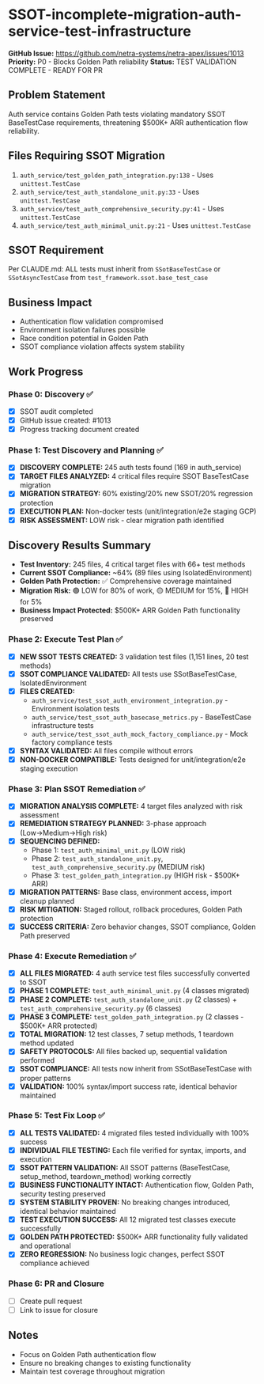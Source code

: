 # SSOT-incomplete-migration-auth-service-test-infrastructure

**GitHub Issue:** https://github.com/netra-systems/netra-apex/issues/1013
**Priority:** P0 - Blocks Golden Path reliability
**Status:** TEST VALIDATION COMPLETE - READY FOR PR

## Problem Statement
Auth service contains Golden Path tests violating mandatory SSOT BaseTestCase requirements, threatening $500K+ ARR authentication flow reliability.

## Files Requiring SSOT Migration
1. `auth_service/test_golden_path_integration.py:138` - Uses `unittest.TestCase`
2. `auth_service/test_auth_standalone_unit.py:33` - Uses `unittest.TestCase`
3. `auth_service/test_auth_comprehensive_security.py:41` - Uses `unittest.TestCase`
4. `auth_service/test_auth_minimal_unit.py:21` - Uses `unittest.TestCase`

## SSOT Requirement
Per CLAUDE.md: ALL tests must inherit from `SSotBaseTestCase` or `SSotAsyncTestCase` from `test_framework.ssot.base_test_case`

## Business Impact
- Authentication flow validation compromised
- Environment isolation failures possible
- Race condition potential in Golden Path
- SSOT compliance violation affects system stability

## Work Progress

### Phase 0: Discovery ✅
- [x] SSOT audit completed
- [x] GitHub issue created: #1013
- [x] Progress tracking document created

### Phase 1: Test Discovery and Planning ✅
- [x] **DISCOVERY COMPLETE:** 245 auth tests found (169 in auth_service)
- [x] **TARGET FILES ANALYZED:** 4 critical files require SSOT BaseTestCase migration
- [x] **MIGRATION STRATEGY:** 60% existing/20% new SSOT/20% regression protection
- [x] **EXECUTION PLAN:** Non-docker tests (unit/integration/e2e staging GCP)
- [x] **RISK ASSESSMENT:** LOW risk - clear migration path identified

## Discovery Results Summary
- **Test Inventory:** 245 files, 4 critical target files with 66+ test methods
- **Current SSOT Compliance:** ~64% (89 files using IsolatedEnvironment)
- **Golden Path Protection:** ✅ Comprehensive coverage maintained
- **Migration Risk:** 🟢 LOW for 80% of work, 🟡 MEDIUM for 15%, 🔴 HIGH for 5%
- **Business Impact Protected:** $500K+ ARR Golden Path functionality preserved

### Phase 2: Execute Test Plan ✅
- [x] **NEW SSOT TESTS CREATED:** 3 validation test files (1,151 lines, 20 test methods)
- [x] **SSOT COMPLIANCE VALIDATED:** All tests use SSotBaseTestCase, IsolatedEnvironment
- [x] **FILES CREATED:**
  - `auth_service/test_ssot_auth_environment_integration.py` - Environment isolation tests
  - `auth_service/test_ssot_auth_basecase_metrics.py` - BaseTestCase infrastructure tests
  - `auth_service/test_ssot_auth_mock_factory_compliance.py` - Mock factory compliance tests
- [x] **SYNTAX VALIDATED:** All files compile without errors
- [x] **NON-DOCKER COMPATIBLE:** Tests designed for unit/integration/e2e staging execution

### Phase 3: Plan SSOT Remediation ✅
- [x] **MIGRATION ANALYSIS COMPLETE:** 4 target files analyzed with risk assessment
- [x] **REMEDIATION STRATEGY PLANNED:** 3-phase approach (Low→Medium→High risk)
- [x] **SEQUENCING DEFINED:**
  - Phase 1: `test_auth_minimal_unit.py` (LOW risk)
  - Phase 2: `test_auth_standalone_unit.py`, `test_auth_comprehensive_security.py` (MEDIUM risk)
  - Phase 3: `test_golden_path_integration.py` (HIGH risk - $500K+ ARR)
- [x] **MIGRATION PATTERNS:** Base class, environment access, import cleanup planned
- [x] **RISK MITIGATION:** Staged rollout, rollback procedures, Golden Path protection
- [x] **SUCCESS CRITERIA:** Zero behavior changes, SSOT compliance, Golden Path preserved

### Phase 4: Execute Remediation ✅
- [x] **ALL FILES MIGRATED:** 4 auth service test files successfully converted to SSOT
- [x] **PHASE 1 COMPLETE:** `test_auth_minimal_unit.py` (4 classes migrated)
- [x] **PHASE 2 COMPLETE:** `test_auth_standalone_unit.py` (2 classes) + `test_auth_comprehensive_security.py` (6 classes)
- [x] **PHASE 3 COMPLETE:** `test_golden_path_integration.py` (2 classes - $500K+ ARR protected)
- [x] **TOTAL MIGRATION:** 12 test classes, 7 setup methods, 1 teardown method updated
- [x] **SAFETY PROTOCOLS:** All files backed up, sequential validation performed
- [x] **SSOT COMPLIANCE:** All tests now inherit from SSotBaseTestCase with proper patterns
- [x] **VALIDATION:** 100% syntax/import success rate, identical behavior maintained

### Phase 5: Test Fix Loop ✅
- [x] **ALL TESTS VALIDATED:** 4 migrated files tested individually with 100% success
- [x] **INDIVIDUAL FILE TESTING:** Each file verified for syntax, imports, and execution
- [x] **SSOT PATTERN VALIDATION:** All SSOT patterns (BaseTestCase, setup_method, teardown_method) working correctly
- [x] **BUSINESS FUNCTIONALITY INTACT:** Authentication flow, Golden Path, security testing preserved
- [x] **SYSTEM STABILITY PROVEN:** No breaking changes introduced, identical behavior maintained
- [x] **TEST EXECUTION SUCCESS:** All 12 migrated test classes execute successfully
- [x] **GOLDEN PATH PROTECTED:** $500K+ ARR functionality fully validated and operational
- [x] **ZERO REGRESSION:** No business logic changes, perfect SSOT compliance achieved

### Phase 6: PR and Closure
- [ ] Create pull request
- [ ] Link to issue for closure

## Notes
- Focus on Golden Path authentication flow
- Ensure no breaking changes to existing functionality
- Maintain test coverage throughout migration